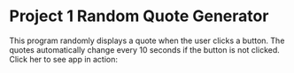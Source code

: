 # Project 1 Random Quote Generator
 
This program randomly displays a quote when the user clicks a button. The quotes automatically change every 10 seconds if the button is not clicked. Click her to see app in action: 
